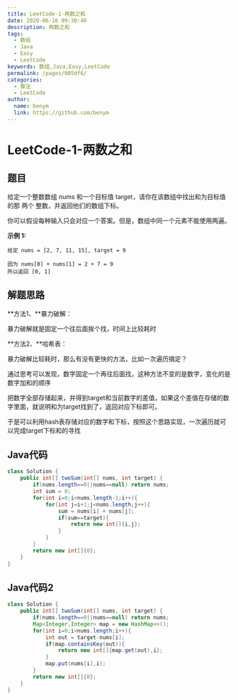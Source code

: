 ```yaml
---
title: LeetCode-1-两数之和
date: 2020-06-16 09:30:40
description: 两数之和
tags: 
  - 数组
  - Java
  - Easy
  - LeetCode
keywords: 数组,Java,Easy,LeetCode
permalink: /pages/005df6/
categories: 
  - 算法
  - LeetCode
author: 
  name: benym
  link: https://github.com/benym
---
```


# LeetCode-1-两数之和

## 题目

给定一个整数数组 nums 和一个目标值 target，请你在该数组中找出和为目标值的那 两个 整数，并返回他们的数组下标。

你可以假设每种输入只会对应一个答案。但是，数组中同一个元素不能使用两遍。

 

**示例 1:**

```
给定 nums = [2, 7, 11, 15], target = 9

因为 nums[0] + nums[1] = 2 + 7 = 9
所以返回 [0, 1]
```

## 解题思路

**方法1、**暴力破解：

暴力破解就是固定一个往后面挨个找，时间上比较耗时

**方法2、**哈希表：

暴力破解比较耗时，那么有没有更快的方法，比如一次遍历搞定？

通过思考可以发现，数字固定一个再往后面找，这种方法不变的是数字，变化的是数字加和的顺序

把数字全部存储起来，并得到target和当前数字的差值，如果这个差值在存储的数字里面，就说明和为target找到了，返回对应下标即可。

于是可以利用hash表存储对应的数字和下标，按照这个思路实现，一次遍历就可以完成target下标和的寻找

## Java代码

```java
class Solution {
    public int[] twoSum(int[] nums, int target) {
        if(nums.length==0||nums==null) return nums;
        int sum = 0;
        for(int i=0;i<nums.length-1;i++){
            for(int j=i+1;j<nums.length;j++){
                sum = nums[i] + nums[j];
                if(sum==target){
                    return new int[]{i,j};
                }
            }
        }
        return new int[]{0};
    }
}
```

## Java代码2

```java
class Solution {
    public int[] twoSum(int[] nums, int target) {
        if(nums.length==0||nums==null) return nums;
        Map<Integer,Integer> map = new HashMap<>();
        for(int i=0;i<nums.length;i++){
            int out = target-nums[i];
            if(map.containsKey(out)){
                return new int[]{map.get(out),i};
            }
            map.put(nums[i],i);
        }
        return new int[]{0};
    }
}
```


